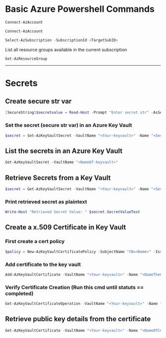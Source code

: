 # Basic Azure Powershell Commands

```Powershell
Connect-AzAccount
```

```Powershell
Connect-AzAccount
```

```Powershell
Select-AzSubscription -SubscriptionId <TargetSubID>
```

List all resource groups available in the current subscription
```Powershell
Get-AzResourceGroup
```

------  

# Secrets

## Create secure str var
```Powershell
[SecureString]$secretvalue = Read-Host -Prompt "Enter secret str" -AsSecureString
```  

### Set the secret (secure str var) in an Azure Key Vault
```Powershell
$secret = Set-AzKeyVaultSecret -VaultName "<Your-keyvault>" -Name "<SecretName>" -SecretValue $secretvalue
```  

## List the secrets in an Azure Key Vault
```Powershell
Get-AzKeyVaultSecret -VaultName "<NameOf-keyvault>"
```  

## Retrieve Secrets from a Key Vault
```Powershell
$secret = Get-AzKeyVaultSecret -VaultName "<Your-keyvault>" -Name "<SecretName>"  
```  

### Print retrieved secret as plaintext
```Powershell
Write-Host "Retrieved Secret Value: " $secret.SecretValueText
```

## Create a x.509 Certificate in Key Vault
### First create a cert policy
```Powershell
$policy = New-AzKeyVaultCertificatePolicy -SubjectName "CN=<Name>" -IssuerName Self -ValidityInMonths 12
```  
### Add certificate to the key vault
```Powershell
Add-AzKeyVaultCertificate -VaultName "<Your-keyvault>" -Name "<NameTheCertificate>" -CertificatePolicy $policy
```  

### Verify Certificate Creation (Run this cmd until statuts == completed)  
```Powershell
Get-AzKeyVaultCertificateOperation -VaultName "<Your-keyvault>" -Name "<NameTheCertificate>"
```  

## Retrieve public key details from the certificate  
```Powershell
Get-AzKeyVaultCertificate -VaultName "<Your-keyvault>" -Name "<NameOfCertificate>"

